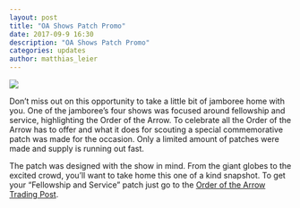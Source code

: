 ```yaml
---
layout: post
title: "OA Shows Patch Promo"
date: 2017-09-9 16:30
description: "OA Shows Patch Promo"
categories: updates
author: matthias_leier
---
```


<img src="{{ site.baseurl }}images/posts/2017Jambo/oa-shows-patch-graphic.jpg" class="img-thumbnail img-responsive center-block">

Don’t miss out on this opportunity to take a little bit of
jamboree home with you. One of the jamboree’s four shows was focused around
fellowship and service, highlighting the Order of the Arrow. To celebrate all
the Order of the Arrow has to offer and what it does for scouting a special
commemorative patch was made for the occasion. Only a limited amount of patches
were made and supply is running out fast.

<!--More-->

The patch was designed with the show in mind. From the giant
globes to the excited crowd, you’ll want to take home this one of a kind
snapshot. To get your “Fellowship and Service” patch just go to the <a href="https://tradingpost.oa-bsa.org/ProductDetails.asp?ProductCode=2017-023">Order of
the Arrow Trading Post</a>.
